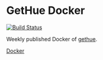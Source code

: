 # GetHue Docker

[![Build Status](https://travis-ci.org/fauguste/gethue.svg?branch=master)](https://travis-ci.org/fauguste/gethue)


Weekly published Docker of [gethue](http://gethue.com/).


[Docker](https://hub.docker.com/r/fauguste/gethue/)
